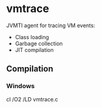 # vmtrace
JVMTI agent for tracing VM events:
 - Class loading
 - Garbage collection
 - JIT compilation

## Compilation
### Windows 
cl /O2 /LD vmtrace.c
